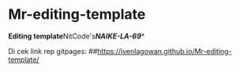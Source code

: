# Mr-editing-template


****Editing template****NitCode's***NAIKE-LA-69****


Di cek link rep gitpages: 
##https://ivenlagowan.github.io/Mr-editing-template/
